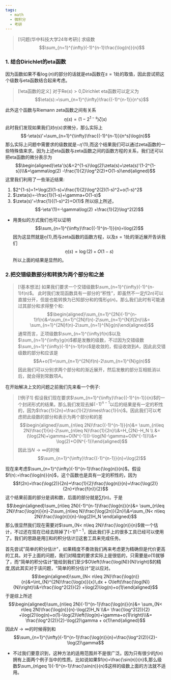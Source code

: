 ```yaml
---
tags:
  - math
  - 微积分
  - 考研
---
```


> [!问题(华中科技大学24年考研)]
> 求级数$$\sum_{n=1}^{\infty}(-1)^{n-1}\frac{\log(n)}{n}$$

### 1. 结合Dirichlet的eta函数
因为函数如果不看$\log(n)$的部分的话就是eta函数在$s=1$处的取值，因此尝试把这个级数与eta函数结合起来考虑。

> [!eta函数的定义]
> 对于$\text{Re}(s)>0$,Dirichlet eta函数可以定义为$$\eta(s):=\sum_{n=1}^{\infty}\frac{(-1)^{n-1}}{n^s}$$

此外这个函数与Riemann zeta函数之间有关系$$\eta(s)=(1-2^{1-s})\zeta(s)$$此时我们发现如果我们对$\eta(s)$求微分，那么实际上$$-\eta(s)'=\sum_{n=1}^{\infty}\frac{(-1)^{n-1}}{n^s}\log(n)$$那么实际上问题中需要求的级数就是$-\eta'(1)$,而这个结果我们可以通过zeta函数的一些特殊值来求。因为上述eta函数与zeta函数之间的函数方程的关系，我们还可以把eta函数的微分表示为$$\begin{aligned}\eta'(s)&=2^{1-s}\log(2)\zeta(s)+\zeta(s)'(1-2^{1-s})\\&=\gamma\log(2) -\frac{1}{2}\log^2(2)+O(1-s)\end{aligned}$$
这里我们利用了一些渐近结果:
1. $2^{1-s}=1+\log(2)(1-s)+\frac{1}{2}\log^2(2)(1-s)^2+o(1-s)^2$
2. $\zeta(s)=-\frac{1}{1-s}+\gamma+O(1-s)$
3. $\zeta(s)'=\frac{1}{(1-s)^2}+O(1)$
所以综上所述，$$-\eta'(1)=-\gamma\log(2) +\frac{1}{2}\log^2(2)$$
* 用类似的方式我们也可以证明$$\sum_{n=1}^{\infty}\frac{(-1)^{n-1}}{n}=\log(2)$$因为这显然就是$\eta(1)$,而与zeta函数的函数方程，以及$s=1$处的渐近展开告诉我们$$\eta(s)=\log(2)+O(1-s)$$所以上面的结果是显然的。
### 2.把交错级数部分和转换为两个部分和之差

> [!基本想法]
> 如果我们要求一个交错级数$\sum_{n=1}^{\infty}(-1)^{n-1}f(n)$。
> 此时我们发现函数具有一部分的“积性”，即虽然不一定$f(2n)$可以直接分开，但是也能转换为已知部分和的情形$g(n)$。那么我们此时有可能通过其部分和求得整个和:$$\begin{aligned}\sum_{n=1}^{2N}(-1)^{n-1}f(n)&=\sum_{n=1}^{2N}f(n)-2\sum_{n=1}^{N}f(2n)\\&= \sum_{n=1}^{2N}f(n)-2\sum_{n=1}^{N}g(n)\end{aligned}$$通常而言，正项级数$\sum_{n=1}^{\infty}f(n)$以及$\sum_{n=1}^{\infty}g(n)$都是发散的级数，不过因为交错级数$\sum_{n=1}^{\infty}(-1)^{n-1}f(n)$是收敛的，假设收敛到$A$，因此此交错级数的部分和应该是$$A+o(1)=\sum_{n=1}^{2N}f(n)-2\sum_{n=1}^{N}g(n)$$因此我们可以分别求两个部分和的渐近展开，然后发散的部分互相抵消以后，就会得到常数项$A$。

在开始解决上文的问题之前我们先来看一个例子:

> [!例子1]
> 假设我们现在要求$\sum_{n=1}^{\infty}\frac{(-1)^{n-1}}{n}$的一个封闭形式的结果。那么我们发现去掉$(-1)^{n-1}$以后的结果是有一定的积性的，因为$\frac{1}{2n}=\frac{1}{2}\times\frac{1}{n}$。因此我们可以考虑把此级数的部分和表示为两个部分和的差$$\begin{aligned}\sum_{n\leq 2N}\frac{(-1)^{n-1}}{n}&= \sum_{n\leq 2N}\frac{1}{n}-2\sum_{n\leq N}\frac{1}{2n}\\&=H_{2N}-H_N \\ &=(\log(2N)+\gamma+O(N^{-1}))-\log(N)-\gamma+O(N^{-1})\\&= \log(2)+O(N^{-1})\end{aligned}$$因此当$N\to \infty$的时候$$\sum_{n=1}^{\infty}\frac{(-1)^{n-1}}{n}=\log(2)$$

现在来考虑$\sum_{n=1}^{\infty}(-1)^{n-1}\frac{\log(n)}{n}$。假设$f(n):=\frac{\log(n)}{n}$，这个函数也是具有一定的积性的，因为$$f(2n)=\frac{\log(2)}{2n}+\frac{1}{2}\frac{\log(n)}{n}=\frac{\log(2)}{2n}+\frac{f(n)}{2}$$这个结果前面的部分是调和数，后面的部分就是$\sum f(n)$。于是$$\begin{aligned}\sum_{n\leq 2N}(-1)^{n-1}\frac{\log(n)}{n}&= \sum_{n\leq 2N}\frac{\log(n)}{n}-2\sum_{n\leq N}\frac{\log(2n)}{2n}\\&=\sum_{N< n\leq 2N}\frac{\log(n)}{n}-\log(2)H_N \end{aligned}$$那么很显然我们现在需要对$\sum_{N< n\leq 2N}\frac{\log(n)}{n}$做一个估计，不过还在现在已经去除掉了$(-1)^{n-1}$，因此我们手上的很多工具已经可以使用了。我们的思路是用[[和的积分估计]]这套工具来完成任务。

首先尝试"简单的积分估计"，如果精度不奏效我们再来考虑更为精确但是代价更高的工具。对于上面的问题，我们对精度的要求实际上是很低的，只需要是$o(1)$就够了，而“简单的积分估计”能给到我们至少$O\left(\frac{\log(N)}{N}\right)$的精度,因此其实对于该问题，“简单的积分估计”足以应对。$$\begin{aligned}\sum_{N< n\leq 2N}\frac{\log(n)}{n}&=\int_{N}^{2N}\frac{\log(x)}{x}\,dx + O\left(\frac{\log(N)}{N}\right)\\&=\frac{\log^2(2)}{2} +\log(2)\log(n)+o(1)\end{aligned}$$于是综上所述$$\begin{aligned}\sum_{n\leq 2N}(-1)^{n-1}\frac{\log(n)}{n}&= \sum_{N< n\leq 2N}\frac{\log(n)}{n}-\log(2)H_N \\&= \frac{\log^2(2)}{2} +\log(2)\log(n)+o(1)-\log(2)\left(\log(n)+\gamma+o(1)\right)\\&= \frac{\log^2(2)}{2}-\log(2)\gamma + o(1)\end{aligned}$$因此$N\to \infty$的时候得到和$$\sum_{n=1}^{\infty}(-1)^{n-1}\frac{\log(n)}{n}=\frac{\log^2(2)}{2}-\log(2)\gamma$$
* 不过我们要意识到，这种方法的适用范围并不是很广泛。因为只有很少的$f(n)$拥有上面两个例子当中的性质。比如说如果$f(n)=\frac{\sin(n)}{n}$,那么级数$\sum_{n\geq 1}(-1)^{n-1}\frac{\sin(n)}{n}$这样的级数上面的方法就不适用。